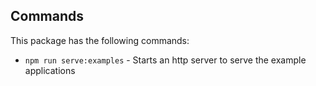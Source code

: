 ## Commands

This package has the following commands:

- `npm run serve:examples` - Starts an http server to serve the example applications
